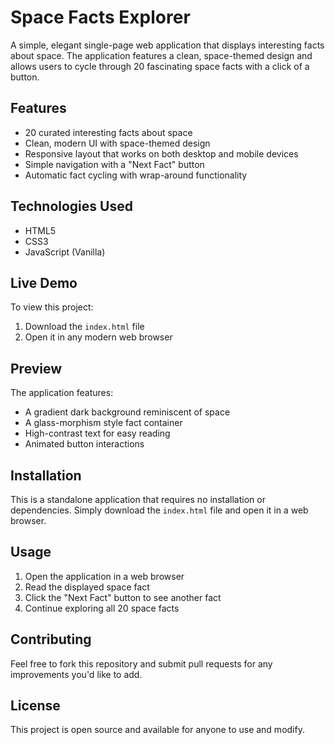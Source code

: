 # Space Facts Explorer

A simple, elegant single-page web application that displays interesting facts about space. The application features a clean, space-themed design and allows users to cycle through 20 fascinating space facts with a click of a button.

## Features

- 20 curated interesting facts about space
- Clean, modern UI with space-themed design
- Responsive layout that works on both desktop and mobile devices
- Simple navigation with a "Next Fact" button
- Automatic fact cycling with wrap-around functionality

## Technologies Used

- HTML5
- CSS3
- JavaScript (Vanilla)

## Live Demo

To view this project:
1. Download the `index.html` file
2. Open it in any modern web browser

## Preview

The application features:
- A gradient dark background reminiscent of space
- A glass-morphism style fact container
- High-contrast text for easy reading
- Animated button interactions

## Installation

This is a standalone application that requires no installation or dependencies. Simply download the `index.html` file and open it in a web browser.

## Usage

1. Open the application in a web browser
2. Read the displayed space fact
3. Click the "Next Fact" button to see another fact
4. Continue exploring all 20 space facts

## Contributing

Feel free to fork this repository and submit pull requests for any improvements you'd like to add.

## License

This project is open source and available for anyone to use and modify.
